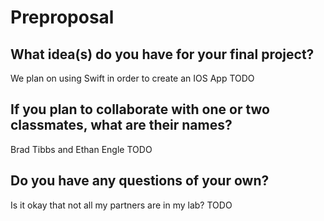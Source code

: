 # Preproposal

## What idea(s) do you have for your final project?
We plan on using Swift in order to create an IOS App
TODO

## If you plan to collaborate with one or two classmates, what are their names?
Brad Tibbs and Ethan Engle
TODO

## Do you have any questions of your own?
Is it okay that not all my partners are in my lab?
TODO
